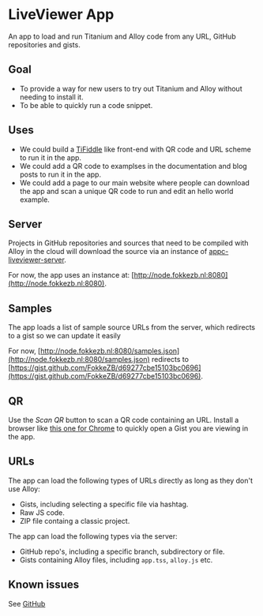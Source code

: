 # LiveViewer App
An app to load and run Titanium and Alloy code from any URL, GitHub repositories and gists.

## Goal

* To provide a way for new users to try out Titanium and Alloy without needing to install it.
* To be able to quickly run a code snippet.

## Uses

* We could build a [TiFiddle](http://tifiddle.com/) like front-end with QR code and URL scheme to run it in the app.
* We could add a QR code to examplses in the documentation and blog posts to run it in the app.
* We could add a page to our main website where people can download the app and scan a unique QR code to run and edit an hello world example.

## Server
Projects in GitHub repositories and sources that need to be compiled with Alloy in the cloud will download the source via an instance of [appc-liveviewer-server](https://github.com/FokkeZB/appc-liveviewer-server).

For now, the app uses an instance at:
[http://node.fokkezb.nl:8080](http://node.fokkezb.nl:8080).

## Samples
The app loads a list of sample source URLs from the server, which redirects to a gist so we can update it easily

For now, [http://node.fokkezb.nl:8080/samples.json](http://node.fokkezb.nl:8080/samples.json) redirects to [https://gist.github.com/FokkeZB/d69277cbe15103bc0696](https://gist.github.com/FokkeZB/d69277cbe15103bc0696).

## QR
Use the *Scan QR* button to scan a QR code containing an URL. Install a browser like [this one for Chrome](https://chrome.google.com/webstore/detail/the-qr-code-extension/oijdcdmnjjgnnhgljmhkjlablaejfeeb) to quickly open a Gist you are viewing in the app.

## URLs
The app can load the following types of URLs directly as long as they don't use Alloy:

* Gists, including selecting a specific file via hashtag.
* Raw JS code.
* ZIP file containg a classic project.

The app can load the following types via the server:

* GitHub repo's, including a specific branch, subdirectory or file.
* Gists containing Alloy files, including `app.tss`, `alloy.js` etc.

## Known issues
See [GitHub](https://github.com/FokkeZB/appc-liveviewer-app/issues)